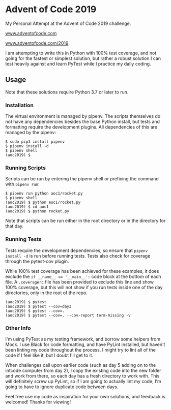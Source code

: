 # Advent of Code 2019

My Personal Attempt at the Advent of Code 2019 challenge.

www.adventofcode.com

www.adventofcode.com/2019

I am attempting to write this in Python with 100% test coverage, and not going for the fastest or simplest solution, but rather a robust solution I can test heavily against and learn PyTest while I practice my daily coding.

## Usage

Note that these solutions require Python 3.7 or later to run.

### Installation

The virtual environment is managed by pipenv. The scripts themselves do not have any dependencies besides the base Python install, but tests and formatting require the development plugins. All dependencies of this are managed by the pipenv:

```
$ sudo pip3 install pipenv
$ pipenv install -d
$ pipenv shell
(aoc2019) $
```

### Running Scripts

Scripts can be run by entering the pipenv shell or prefixing the command with `pipenv run`:

```
$ pipenv run python aoc1/rocket.py
$ pipenv shell
(aoc2019) $ python aoc1/rocket.py
(aoc2019) $ cd aoc1
(aoc2019) $ python rocket.py
```

Note that scripts can be run either in the root directory or in the directory for that day.

### Running Tests

Tests require the development dependencies, so ensure that `pipenv install -d` is run before running tests. Tests also check for coverage through the pytest-cov plugin.

While 100% test coverage has been achieved for these examples, it does exclude the `if __name__ == '__main__':` code block at the bottom of each file. A `.coveragerc` file has been provided to exclude this line and show 100% coverage, but this will not show if you run tests inside one of the day directories, only in the root of the repo.

```
(aoc2019) $ pytest
(aoc2019) $ pytest --cov=day3
(aoc2019) $ pytest --cov=.
(aoc2019) $ pytest --cov=. --cov-report term-missing -v
```

### Other Info

I'm using PyTest as my testing framework, and borrow some helpers from Mock. I use Black for code formatting, and have PyLint installed, but haven't been linting my code throughout the process. I might try to lint all of the code if I feel like it, but I doubt I'll get to it.

When challenges call upon earlier code (such as day 5 adding on to the intcode computer from day 2), I copy the existing code into the new folder and work from there, so each day has a fresh directory to work with. This will definitely screw up PyLint, so if I am going to actually lint my code, I'm going to have to ignore duplicate code between days.

Feel free use my code as inspiration for your own solutions, and feedback is welcomed! Thanks for viewing!
